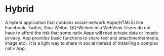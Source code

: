 Hybrid
======

A hybrid application that contains social-network Apps(HTML5) like Facebook, Twitter, Sina-Weibo, QQ-Weibeo in a WebView.  Users do not have to afford the risk that some nativ Apps will read private data or invade privacy. App provides basic functions to share text and attachments(media, image etc). It is a light way to share in social instead of installing a complex nativ App.

